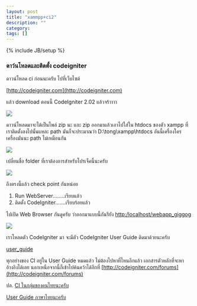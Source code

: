 ```yaml
---
layout: post
title: "xammpp+ci2"
description: ""
category: 
tags: []
---
```

{% include JB/setup %}

### ดาว์นโหลดและติดตั้ง codeigniter

ดาวน์โหลด ci ก่อนนะครับ ไปที่เว็บไซต์ 

[http://codeigniter.com](http://codeigniter.com)

แล้ว download ตอนนี้ CodeIgniter 2.02 แล้วจร้าาาา

![](https://raw.github.com/ilmsg/ilmsg.github.com/master/_upload/2011-07-03_154950.png)

ดาวน์โหลดมาจะได้เป็นไพล์ zip นะ แกะ zip ออกมาแล้วเอาไปใส่ใน htdocs ของตัว xampp ที่เราติดตั้งลงไปนั้นแหละ path มันก็จะประมาณว่า D:\tong\xampp\htdocs อันนี้เครื่องใครเครื่องมันนะ path ไม่เหมือนกัน

![](https://raw.github.com/ilmsg/ilmsg.github.com/master/_upload/2011-07-03_163904.png)

เปลี่ยนชื่อ folder ที่เราต้องการสำหรับโปรเจ็คนี้นะครับ

![](https://raw.github.com/ilmsg/ilmsg.github.com/master/_upload/2011-07-03_173358.png)


ถึงตรงนี้แล้ว check point กันหน่อย
1. Run WebServer........เรียบแล้ว
2. ติดตั้ง CodeIgniter.......เรียบร้อยแล้ว

ไปเปิด Web Browser กันดูครับ ว่าออกมาแบบนี้กันรึยัง
[http:/localhost/webapp_giggog](http:/localhost/webapp_giggog)

![](https://raw.github.com/ilmsg/ilmsg.github.com/master/_upload/2011-07-03_173537.png)

เราโหลดตัว CodeIgniter มา จะมีตัว CodeIgniter User Guide ติดมาด้วยนะครับ 

[user_guide](http://localhost/webapp_giggog/user_guide)

ทุกอย่างของ CI อยู่ใน User Guide หมดแล้ว ไม่ต้องไปหาที่ไหนอีกแล้ว เอกสารตัวหลักที่จะหาอ้างอิงได้เลย นอกเหนือจากนี้ก็เข้าไปค้นคว้าได้อีกที่ [http://codeigniter.com/forums](http://codeigniter.com/forums)

ปล.
[CI ในกลุ่มของคนไทยนะครับ](http://codeigniter.in.th)

[User Guide ภาษาไทยนะครับ](http://codeigniter.in.th/user_guide)

 

